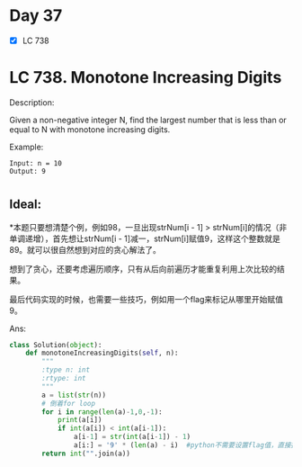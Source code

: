 # Day 37

- [x] LC 738

# LC 738. Monotone Increasing Digits

Description:

Given a non-negative integer N, find the largest number that is less than or equal to N with monotone increasing digits.

Example:
```
Input: n = 10
Output: 9
```
#
## Ideal: 
*本题只要想清楚个例，例如98，一旦出现strNum[i - 1] > strNum[i]的情况（非单调递增），首先想让strNum[i - 1]减一，strNum[i]赋值9，这样这个整数就是89。就可以很自然想到对应的贪心解法了。

想到了贪心，还要考虑遍历顺序，只有从后向前遍历才能重复利用上次比较的结果。

最后代码实现的时候，也需要一些技巧，例如用一个flag来标记从哪里开始赋值9。


Ans:
```py
class Solution(object):
    def monotoneIncreasingDigits(self, n):
        """
        :type n: int
        :rtype: int
        """
        a = list(str(n))
        # 倒着for loop
        for i in range(len(a)-1,0,-1):
            print(a[i])
            if int(a[i]) < int(a[i-1]):
                a[i-1] = str(int(a[i-1]) - 1)
                a[i:] = '9' * (len(a) - i)  #python不需要设置flag值，直接按长度给9就好了
        return int("".join(a)) 
```
